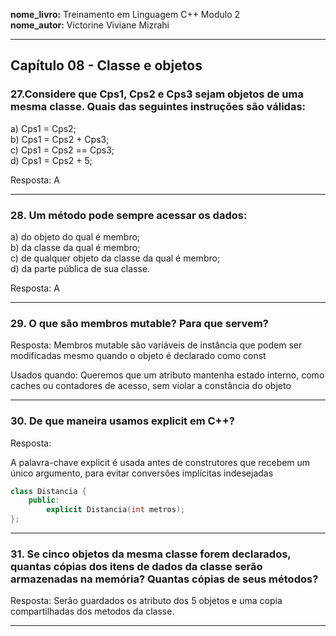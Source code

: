 **nome_livro:** Treinamento em Linguagem C++ Modulo 2  
**nome_autor:** Victorine Viviane Mizrahi   


---

## Capítulo 08 - Classe e objetos

### 27.Considere que Cps1, Cps2 e Cps3 sejam objetos de uma mesma classe. Quais das seguintes instruções são válidas:

a) Cps1 = Cps2;  
b) Cps1 = Cps2 + Cps3;  
c) Cps1 = Cps2 == Cps3;  
d) Cps1 = Cps2 + 5;  

Resposta: A

---

### 28. Um método pode sempre acessar os dados:

a) do objeto do qual é membro;  
b) da classe da qual é membro;  
c) de qualquer objeto da classe da qual é membro;  
d) da parte pública de sua classe.



Resposta: A

---

### 29. O que são membros mutable? Para que servem?


Resposta:
Membros mutable são variáveis de instância que podem ser modificadas mesmo quando o objeto é declarado como const  

Usados quando:
Queremos que um atributo mantenha estado interno, como caches ou contadores de acesso, sem violar a constância do objeto


---

### 30. De que maneira usamos explicit em C++?


Resposta:

A palavra-chave explicit é usada antes de construtores que recebem um único argumento, para evitar conversões implícitas indesejadas  

```cpp
class Distancia {
    public:
        explicit Distancia(int metros);
};

```


---

### 31. Se cinco objetos da mesma classe forem declarados, quantas cópias dos itens de dados da classe serão armazenadas na memória? Quantas cópias de seus métodos?  

Resposta: Serão guardados os atributo dos 5 objetos e uma copia compartilhadas dos metodos da classe.

---